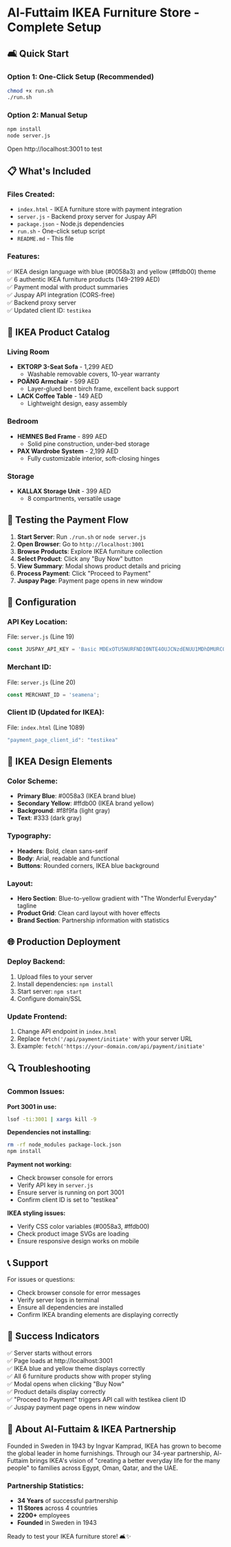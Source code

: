 # Al-Futtaim IKEA Furniture Store - Complete Setup

## 🛋️ Quick Start

### Option 1: One-Click Setup (Recommended)
```bash
chmod +x run.sh
./run.sh
```

### Option 2: Manual Setup
```bash
npm install
node server.js
```

Open http://localhost:3001 to test

## 📋 What's Included

### Files Created:
- `index.html` - IKEA furniture store with payment integration
- `server.js` - Backend proxy server for Juspay API
- `package.json` - Node.js dependencies
- `run.sh` - One-click setup script
- `README.md` - This file

### Features:
✅ IKEA design language with blue (#0058a3) and yellow (#ffdb00) theme  
✅ 6 authentic IKEA furniture products (149-2199 AED)  
✅ Payment modal with product summaries  
✅ Juspay API integration (CORS-free)  
✅ Backend proxy server  
✅ Updated client ID: `testikea`  

## 🛒 IKEA Product Catalog

### Living Room
- **EKTORP 3-Seat Sofa** - 1,299 AED
  - Washable removable covers, 10-year warranty
- **POÄNG Armchair** - 599 AED
  - Layer-glued bent birch frame, excellent back support
- **LACK Coffee Table** - 149 AED
  - Lightweight design, easy assembly

### Bedroom
- **HEMNES Bed Frame** - 899 AED
  - Solid pine construction, under-bed storage
- **PAX Wardrobe System** - 2,199 AED
  - Fully customizable interior, soft-closing hinges

### Storage
- **KALLAX Storage Unit** - 399 AED
  - 8 compartments, versatile usage

## 🎯 Testing the Payment Flow

1. **Start Server**: Run `./run.sh` or `node server.js`
2. **Open Browser**: Go to `http://localhost:3001`
3. **Browse Products**: Explore IKEA furniture collection
4. **Select Product**: Click any "Buy Now" button
5. **View Summary**: Modal shows product details and pricing
6. **Process Payment**: Click "Proceed to Payment"
7. **Juspay Page**: Payment page opens in new window

## 🔧 Configuration

### API Key Location:
File: `server.js` (Line 19)
```javascript
const JUSPAY_API_KEY = 'Basic MDExOTU5NURFNDI0NTE4OUJCNzdENUU1MDhDMURCOg==';
```

### Merchant ID:
File: `server.js` (Line 20)
```javascript
const MERCHANT_ID = 'seamena';
```

### Client ID (Updated for IKEA):
File: `index.html` (Line 1089)
```javascript
"payment_page_client_id": "testikea"
```

## 🎨 IKEA Design Elements

### Color Scheme:
- **Primary Blue**: #0058a3 (IKEA brand blue)
- **Secondary Yellow**: #ffdb00 (IKEA brand yellow)
- **Background**: #f8f9fa (light gray)
- **Text**: #333 (dark gray)

### Typography:
- **Headers**: Bold, clean sans-serif
- **Body**: Arial, readable and functional
- **Buttons**: Rounded corners, IKEA blue background

### Layout:
- **Hero Section**: Blue-to-yellow gradient with "The Wonderful Everyday" tagline
- **Product Grid**: Clean card layout with hover effects
- **Brand Section**: Partnership information with statistics

## 🌐 Production Deployment

### Deploy Backend:
1. Upload files to your server
2. Install dependencies: `npm install`
3. Start server: `npm start`
4. Configure domain/SSL

### Update Frontend:
1. Change API endpoint in `index.html`
2. Replace `fetch('/api/payment/initiate'` with your server URL
3. Example: `fetch('https://your-domain.com/api/payment/initiate'`

## 🔍 Troubleshooting

### Common Issues:

**Port 3001 in use:**
```bash
lsof -ti:3001 | xargs kill -9
```

**Dependencies not installing:**
```bash
rm -rf node_modules package-lock.json
npm install
```

**Payment not working:**
- Check browser console for errors
- Verify API key in `server.js`
- Ensure server is running on port 3001
- Confirm client ID is set to "testikea"

**IKEA styling issues:**
- Verify CSS color variables (#0058a3, #ffdb00)
- Check product image SVGs are loading
- Ensure responsive design works on mobile

## 📞 Support

For issues or questions:
- Check browser console for error messages
- Verify server logs in terminal
- Ensure all dependencies are installed
- Confirm IKEA branding elements are displaying correctly

## 🎉 Success Indicators

✅ Server starts without errors  
✅ Page loads at http://localhost:3001  
✅ IKEA blue and yellow theme displays correctly  
✅ All 6 furniture products show with proper styling  
✅ Modal opens when clicking "Buy Now"  
✅ Product details display correctly  
✅ "Proceed to Payment" triggers API call with testikea client ID  
✅ Juspay payment page opens in new window  

## 🏢 About Al-Futtaim & IKEA Partnership

Founded in Sweden in 1943 by Ingvar Kamprad, IKEA has grown to become the global leader in home furnishings. Through our 34-year partnership, Al-Futtaim brings IKEA's vision of "creating a better everyday life for the many people" to families across Egypt, Oman, Qatar, and the UAE.

### Partnership Statistics:
- **34 Years** of successful partnership
- **11 Stores** across 4 countries
- **2200+** employees
- **Founded** in Sweden in 1943

Ready to test your IKEA furniture store! 🛋️✨